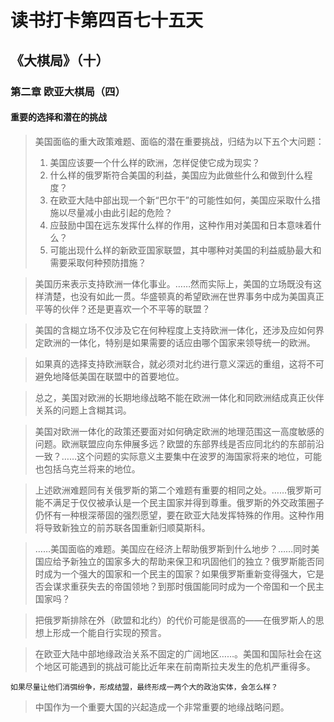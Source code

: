 # 读书打卡第四百七十五天
## 《大棋局》（十）
### 第二章 欧亚大棋局（四）
#### 重要的选择和潜在的挑战

> 美国面临的重大政策难题、面临的潜在重要挑战，归结为以下五个大问题：
> 1. 美国应该要一个什么样的欧洲，怎样促使它成为现实？
> 1. 什么样的俄罗斯符合美国的利益，美国应为此做些什么和做到什么程度？
> 1. 在欧亚大陆中部出现一个新“巴尔干”的可能性如何，美国应采取什么措施以尽量减小由此引起的危险？
> 1. 应鼓励中国在远东发挥什么样的作用，这种作用对美国和日本意味着什么？
> 1. 可能出现什么样的新欧亚国家联盟，其中哪种对美国的利益威胁最大和需要采取何种预防措施？

> 美国历来表示支持欧洲一体化事业。……然而实际上，美国的立场既没有这样清楚，也没有如此一贯。华盛顿真的希望欧洲在世界事务中成为美国真正平等的伙伴？还是更喜欢一个不平等的联盟？

> 美国的含糊立场不仅涉及它在何种程度上支持欧洲一体化，还涉及应如何界定欧洲的一体化，特别是如果需要的话应由哪个国家来领导统一的欧洲。

> 如果真的选择支持欧洲联合，就必须对北约进行意义深远的重组，这将不可避免地降低美国在联盟中的首要地位。

> 总之，美国对欧洲的长期地缘战略不能在欧洲一体化和同欧洲结成真正伙伴关系的问题上含糊其词。

> 美国对欧洲一体化的政策还要面对如何确定欧洲的地理范围这一高度敏感的问题。欧洲联盟应向东伸展多远？欧盟的东部界线是否应同北约的东部前沿一致？……这个问题的实际意义主要集中在波罗的海国家将来的地位，可能也包括乌克兰将来的地位。

> 上述欧洲难题同有关俄罗斯的第二个难题有重要的相同之处。……俄罗斯可能不满足于仅仅被承认是一个民主国家并得到尊重。俄罗斯的外交政策圈子仍怀有一种根深蒂固的强烈愿望，要在欧亚大陆发挥特殊的作用。这种作用将导致新独立的前苏联各国重新归顺莫斯科。

> ……美国面临的难题。美国应在经济上帮助俄罗斯到什么地步？……同时美国应给予新独立的国家多大的帮助来保卫和巩固他们的独立？俄罗斯能否同时成为一个强大的国家和一个民主的国家？如果俄罗斯重新变得强大，它是否会谋求重获失去的帝国领地？到那时俄国能同时成为一个帝国和一个民主国家吗？

> 把俄罗斯排除在外（欧盟和北约）的代价可能是很高的——在俄罗斯人的思想上形成一个能自行实现的预言。

> 在欧亚大陆中部地缘政治关系不固定的广阔地区……。美国和国际社会在这个地区可能遇到的挑战可能比近年来在前南斯拉夫发生的危机严重得多。
```
如果尽量让他们消弭纷争，形成结盟，最终形成一两个大的政治实体，会怎么样？
```
> 中国作为一个重要大国的兴起造成一个非常重要的地缘战略问题。